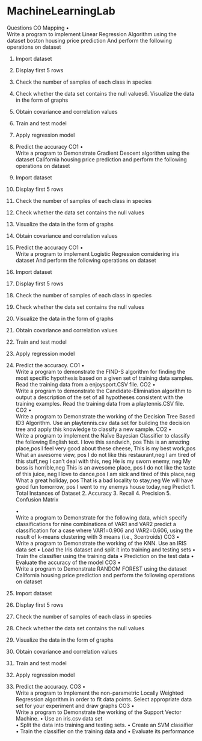 # MachineLearningLab

Questions
CO Mapping
	•	
Write a program to implement Linear Regression Algorithm using the dataset boston housing price prediction And perform the following operations on dataset 
1. Import dataset 
2. Display first 5 rows 
3. Check the number of samples of each class in species 
4. Check whether the data set contains the null values6. Visualize the data in the form of graphs 
5. Obtain covariance and correlation values 
6. Train and test model 
7. Apply regression model 
8. Predict the accuracy
CO1
	•	
Write a program to Demonstrate Gradient Descent algorithm using the dataset California housing price prediction and perform the following operations on dataset 
1. Import dataset 
2. Display first 5 rows 
3. Check the number of samples of each class in species 
4. Check whether the data set contains the null values
5. Visualize the data in the form of graphs 
6. Obtain covariance and correlation values
7. Predict the accuracy
CO1
	•	
Write a program to implement Logistic Regression considering iris dataset And perform the following operations on dataset 
1. Import dataset 
2. Display first 5 rows 
3. Check the number of samples of each class in species 
4. Check whether the data set contains the null values
5. Visualize the data in the form of graphs 
6. Obtain covariance and correlation values 
7. Train and test model 
8. Apply regression model 
9. Predict the accuracy.
CO1
	•	
Write a program to demonstrate the FIND-S algorithm for finding the most specific hypothesis based on a given set of training data samples. Read the training data from a enjoysport.CSV file.
CO2
	•	
Write a program to demonstrate the Candidate-Elimination algorithm to output a description of the set of all hypotheses consistent with the training examples. Read the training data from a playtennis.CSV file.
CO2
	•	
Write a program to Demonstrate the working of the Decision Tree Based ID3 Algorithm. 
Use an playtennis.csv data set for building the decision tree and apply this knowledge to classify a new sample.
CO2
	•	
Write a program to implement the Naïve Bayesian Classifier to classify the following English text.
I love this sandwich, pos 
This is an amazing place,pos 
I feel very good about these cheese, 
This is my best work,pos 
What an awesome view, pos
I do not like this restaurant,neg 
I am tired of this stuff,neg
 I can’t deal with this, neg 
He is my sworn enemy, neg 
My boss is horrible,neg 
This is an awesome place, pos 
I do not like the taste of this juice, neg
I love to dance,pos 
I am sick and tired of this place,neg 
What a great holiday, pos
That is a bad locality to stay,neg 
We will have good fun tomorrow, pos 
I went to my enemys house today,neg
Predict 1. Total Instances of Dataset 2. Accuracy 3. Recall 4. Precision 5. Confusion Matrix

	•	
Write a program to Demonstrate for the following data, which specify classifications for nine combinations of VAR1 and VAR2 predict a classification for a case where VAR1=0.906 and VAR2=0.606, using the result of k-means clustering with 3 means (i.e., 3centroids)
CO3
	•	
Write a program to Demonstrate the working of the KNN. Use an IRIS  data set 
	•	Load the Iris dataset and split it into training and testing sets
	•	Train the classifier using the training data
	•	Prediction on the test data 
	•	Evaluate the accuracy of the model
CO3
	•	
Write a program to Demonstrate RANDOM FOREST using the dataset California housing price prediction and perform the following operations on dataset 
1. Import dataset 
2. Display first 5 rows 
3. Check the number of samples of each class in species 
4. Check whether the data set contains the null values
5. Visualize the data in the form of graphs 
6. Obtain covariance and correlation values 
7. Train and test model 
8. Apply regression model 
9. Predict the accuracy.
CO3
	•	
Write a program to Implement the non-parametric Locally Weighted Regression algorithm in order to fit data points. Select appropriate data set for your experiment and draw graphs
CO3
	•	
Write a program to Demonstrate the working of the Support Vector Machine. 
	•	Use an iris.csv data set  
	•	Split the data into training and testing sets.
	•	Create an SVM classifier
	•	Train the classifier on the training data and
	•	Evaluate its performance





